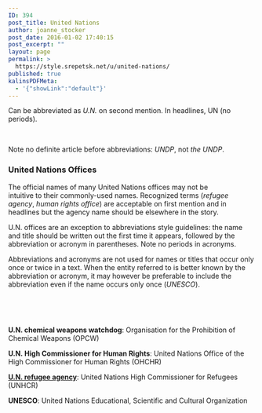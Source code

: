 ```yaml
---
ID: 394
post_title: United Nations
author: joanne_stocker
post_date: 2016-01-02 17:40:15
post_excerpt: ""
layout: page
permalink: >
  https://style.srepetsk.net/u/united-nations/
published: true
kalinsPDFMeta:
  - '{"showLink":"default"}'
---
```

Can be abbreviated as <em>U.N.</em> on second mention. In headlines, UN (no periods).

&nbsp;

Note no definite article before abbreviations: <em>UNDP</em>, not <em>the</em> <em>UNDP</em>.
<h3>United Nations Offices</h3>
The official names of many United Nations offices may not be intuitive to their commonly-used names. Recognized terms (<em>refugee agency</em>, <em>human rights office</em>) are acceptable on first mention and in headlines but the agency name should be elsewhere in the story.

U.N. offices are an exception to abbreviations style guidelines: the name and title should be written out the first time it appears, followed by the abbreviation or acronym in parentheses. Note no periods in acronyms.

Abbreviations and acronyms are not used for names or titles that occur only once or twice in a text. When the entity referred to is better known by the abbreviation or acronym, it may however be preferable to include the abbreviation even if the name occurs only once (<em>UNESCO</em>).

&nbsp;

&nbsp;

<strong>U.N. chemical weapons watchdog</strong>: Organisation for the Prohibition of Chemical Weapons (OPCW)

<strong>U.N. High Commissioner for Human Rights</strong>: United Nations Office of the High Commissioner for Human Rights (OHCHR)

<a href="https://style.srepetsk.net/u/u-n-high-commissioner-for-refugees/"><strong>U.N. refugee agency</strong></a>: United Nations High Commissioner for Refugees (UNHCR)

<strong>UNESCO</strong>: United Nations Educational, Scientific and Cultural Organization

&nbsp;
<h2></h2>